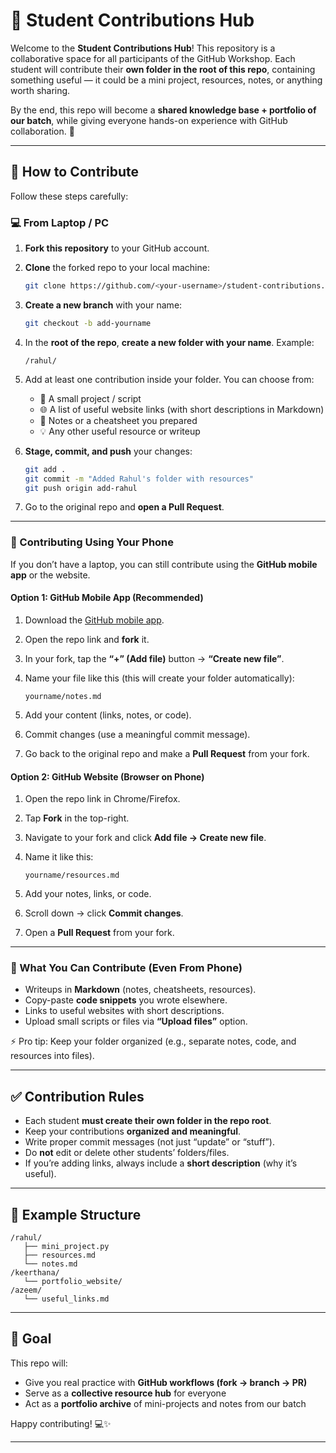 # 🎯 Student Contributions Hub

Welcome to the **Student Contributions Hub**!
This repository is a collaborative space for all participants of the GitHub Workshop. Each student will contribute their **own folder in the root of this repo**, containing something useful — it could be a mini project, resources, notes, or anything worth sharing.

By the end, this repo will become a **shared knowledge base + portfolio of our batch**, while giving everyone hands-on experience with GitHub collaboration. 🚀

---

## 📌 How to Contribute

Follow these steps carefully:

### 💻 From Laptop / PC

1. **Fork this repository** to your GitHub account.
2. **Clone** the forked repo to your local machine:

   ```bash
   git clone https://github.com/<your-username>/student-contributions.git
   ```
3. **Create a new branch** with your name:

   ```bash
   git checkout -b add-yourname
   ```
4. In the **root of the repo**, **create a new folder with your name**.
   Example:

   ```
   /rahul/
   ```
5. Add at least one contribution inside your folder. You can choose from:

   * 📂 A small project / script
   * 🌐 A list of useful website links (with short descriptions in Markdown)
   * 📝 Notes or a cheatsheet you prepared
   * 💡 Any other useful resource or writeup
6. **Stage, commit, and push** your changes:

   ```bash
   git add .
   git commit -m "Added Rahul's folder with resources"
   git push origin add-rahul
   ```
7. Go to the original repo and **open a Pull Request**.

---

### 📱 Contributing Using Your Phone

If you don’t have a laptop, you can still contribute using the **GitHub mobile app** or the website.

#### Option 1: GitHub Mobile App (Recommended)

1. Download the [GitHub mobile app](https://github.com/mobile).
2. Open the repo link and **fork** it.
3. In your fork, tap the **“+” (Add file)** button → **“Create new file”**.
4. Name your file like this (this will create your folder automatically):

   ```
   yourname/notes.md
   ```
5. Add your content (links, notes, or code).
6. Commit changes (use a meaningful commit message).
7. Go back to the original repo and make a **Pull Request** from your fork.

#### Option 2: GitHub Website (Browser on Phone)

1. Open the repo link in Chrome/Firefox.
2. Tap **Fork** in the top-right.
3. Navigate to your fork and click **Add file → Create new file**.
4. Name it like this:

   ```
   yourname/resources.md
   ```
5. Add your notes, links, or code.
6. Scroll down → click **Commit changes**.
7. Open a **Pull Request** from your fork.

---

### 📌 What You Can Contribute (Even From Phone)

* Writeups in **Markdown** (notes, cheatsheets, resources).
* Copy-paste **code snippets** you wrote elsewhere.
* Links to useful websites with short descriptions.
* Upload small scripts or files via **“Upload files”** option.

⚡️ Pro tip: Keep your folder organized (e.g., separate notes, code, and resources into files).

---

## ✅ Contribution Rules

* Each student **must create their own folder in the repo root**.
* Keep your contributions **organized and meaningful**.
* Write proper commit messages (not just “update” or “stuff”).
* Do **not** edit or delete other students’ folders/files.
* If you’re adding links, always include a **short description** (why it’s useful).

---

## 🌟 Example Structure

```
/rahul/
   ├── mini_project.py
   ├── resources.md
   └── notes.md
/keerthana/
   └── portfolio_website/
/azeem/
   └── useful_links.md
```

---

## 🎉 Goal

This repo will:

* Give you real practice with **GitHub workflows (fork → branch → PR)**
* Serve as a **collective resource hub** for everyone
* Act as a **portfolio archive** of mini-projects and notes from our batch

Happy contributing! 💻✨

---